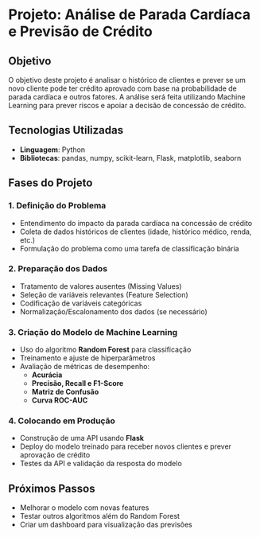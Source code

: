# **Projeto: Análise de Parada Cardíaca e Previsão de Crédito**

## **Objetivo**
O objetivo deste projeto é analisar o histórico de clientes e prever se um novo cliente pode ter crédito aprovado com base na probabilidade de parada cardíaca e outros fatores. A análise será feita utilizando Machine Learning para prever riscos e apoiar a decisão de concessão de crédito.

## **Tecnologias Utilizadas**
- **Linguagem**: Python  
- **Bibliotecas**: pandas, numpy, scikit-learn, Flask, matplotlib, seaborn  

## **Fases do Projeto**

### **1. Definição do Problema**
- Entendimento do impacto da parada cardíaca na concessão de crédito  
- Coleta de dados históricos de clientes (idade, histórico médico, renda, etc.)  
- Formulação do problema como uma tarefa de classificação binária  

### **2. Preparação dos Dados**
- Tratamento de valores ausentes (Missing Values)  
- Seleção de variáveis relevantes (Feature Selection)  
- Codificação de variáveis categóricas  
- Normalização/Escalonamento dos dados (se necessário)  

### **3. Criação do Modelo de Machine Learning**
- Uso do algoritmo **Random Forest** para classificação  
- Treinamento e ajuste de hiperparâmetros  
- Avaliação de métricas de desempenho:  
  - **Acurácia**  
  - **Precisão, Recall e F1-Score**  
  - **Matriz de Confusão**  
  - **Curva ROC-AUC**  

### **4. Colocando em Produção**
- Construção de uma API usando **Flask**  
- Deploy do modelo treinado para receber novos clientes e prever aprovação de crédito  
- Testes da API e validação da resposta do modelo  

## **Próximos Passos**
- Melhorar o modelo com novas features  
- Testar outros algoritmos além do Random Forest  
- Criar um dashboard para visualização das previsões  
